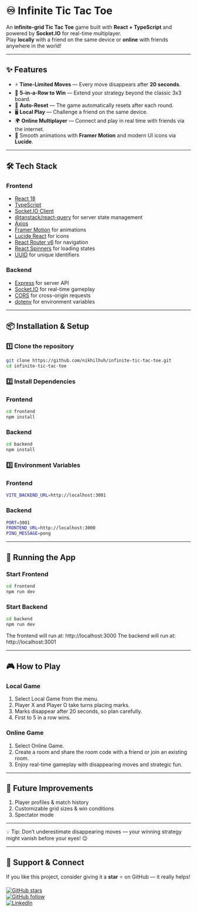 # ♾️ Infinite Tic Tac Toe

An **infinite-grid Tic Tac Toe** game built with **React + TypeScript** and powered by **Socket.IO** for real-time multiplayer.  
Play **locally** with a friend on the same device or **online** with friends anywhere in the world!  

---

## ✨ Features

- ⚡ **Time-Limited Moves** — Every move disappears after **20 seconds**.
- 🎯 **5-in-a-Row to Win** — Extend your strategy beyond the classic 3x3 board.
- 🔄 **Auto-Reset** — The game automatically resets after each round.
- 🖥 **Local Play** — Challenge a friend on the same device.
- 🌍 **Online Multiplayer** — Connect and play in real time with friends via the internet.
- 🎨 Smooth animations with **Framer Motion** and modern UI icons via **Lucide**.

---

## 🛠 Tech Stack

### **Frontend**
- [React 18](https://react.dev/)
- [TypeScript](https://www.typescriptlang.org/)
- [Socket.IO Client](https://socket.io/)
- [@tanstack/react-query](https://tanstack.com/query/latest) for server state management
- [Axios](https://axios-http.com/)
- [Framer Motion](https://www.framer.com/motion/) for animations
- [Lucide React](https://lucide.dev/) for icons
- [React Router v6](https://reactrouter.com/) for navigation
- [React Spinners](https://www.davidhu.io/react-spinners/) for loading states
- [UUID](https://www.npmjs.com/package/uuid) for unique identifiers

### **Backend**
- [Express](https://expressjs.com/) for server API
- [Socket.IO](https://socket.io/) for real-time gameplay
- [CORS](https://www.npmjs.com/package/cors) for cross-origin requests
- [dotenv](https://www.npmjs.com/package/dotenv) for environment variables

---

## 📦 Installation & Setup

### 1️⃣ Clone the repository
```bash
git clone https://github.com/nikhilhuh/infinite-tic-tac-toe.git
cd infinite-tic-tac-toe
```

### 2️⃣ Install Dependencies

### Frontend
```bash
cd frontend
npm install
```
### Backend
```bash
cd backend
npm install
```

### 3️⃣ Environment Variables

### Frontend
```bash
VITE_BACKEND_URL=http://localhost:3001
```
### Backend
```bash
PORT=3001
FRONTEND_URL=http://localhost:3000
PING_MESSAGE=pong
```

---

## 🚀 Running the App

### Start Frontend
```bash
cd frontend
npm run dev

```
### Start Backend
```bash
cd backend
npm run dev
```

The frontend will run at: http://localhost:3000
The backend will run at: http://localhost:3001

---

## 🎮 How to Play

### Local Game

1. Select Local Game from the menu.
2. Player X and Player O take turns placing marks.
3. Marks disappear after 20 seconds, so plan carefully.
4. First to 5 in a row wins.

### Online Game

1. Select Online Game.
2. Create a room and share the room code with a friend or join an existing room.
3. Enjoy real-time gameplay with disappearing moves and strategic fun.

---

## 📌 Future Improvements

1. Player profiles & match history
2. Customizable grid sizes & win conditions
3. Spectator mode

---

💡 Tip: Don’t underestimate disappearing moves — your winning strategy might vanish before your eyes! 😉

---

## 🌟 Support & Connect

If you like this project, consider giving it a **star** ⭐ on GitHub — it really helps!  

[![GitHub stars](https://img.shields.io/github/stars/nikhilhuh/infinite-tic-tac-toe?style=social)](https://github.com/nikhilhuh/infinite-tic-tac-toe)  
[![GitHub follow](https://img.shields.io/github/followers/nikhilhuh?style=social)](https://github.com/nikhilhuh)  
[![LinkedIn](https://img.shields.io/badge/LinkedIn-Connect-blue?logo=linkedin)](https://www.linkedin.com/in/nikhilhuh/)  

